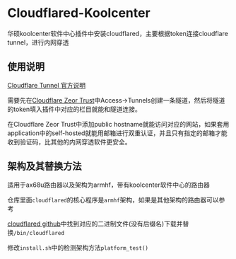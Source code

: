 # Cloudflared-Koolcenter

华硕koolcenter软件中心插件中安装cloudflared，主要根据token连接cloudflare tunnel，进行内网穿透

## 使用说明
[Cloudflare Tunnel 官方说明](https://developers.cloudflare.com/cloudflare-one/connections/connect-apps/)

需要先在[Cloudflare Zeor Trust](https://one.dash.cloudflare.com/)中Access->Tunnels创建一条隧道，然后将隧道的token填入插件中对应的栏目就能和隧道连接。

在Cloudflare Zeor Trust中添加public hostname就能访问对应的网站，如果套用application中的self-hosted就能用邮箱进行双重认证，并且只有指定的邮箱才能收到验证码，比其他的内网穿透软件更安全。

## 架构及其替换方法
适用于ax68u路由器以及架构为armhf，带有koolcenter软件中心的路由器

仓库里面`cloudflared`的核心程序是`armhf`架构，如果是其他架构的路由器可以参考

[cloudflared github](https://github.com/cloudflare/cloudflared/releases)中找到对应的二进制文件(没有后缀名)下载并替换`/bin/cloudflared`

修改`install.sh`中的检测架构方法`platform_test()`
